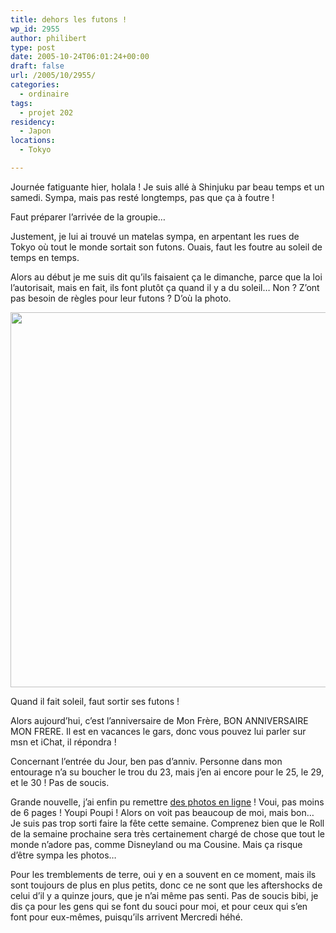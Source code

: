 ```yaml
---
title: dehors les futons !
wp_id: 2955
author: philibert
type: post
date: 2005-10-24T06:01:24+00:00
draft: false
url: /2005/10/2955/
categories:
  - ordinaire
tags:
  - projet 202
residency:
  - Japon
locations:
  - Tokyo

---
```

Journée fatiguante hier, holala ! Je suis allé à Shinjuku par beau temps et un samedi. Sympa, mais pas resté longtemps, pas que ça à foutre !
  
Faut préparer l&rsquo;arrivée de la groupie&#8230;
  
Justement, je lui ai trouvé un matelas sympa, en arpentant les rues de Tokyo où tout le monde sortait son futons. Ouais, faut les foutre au soleil de temps en temps.

Alors au début je me suis dit qu&rsquo;ils faisaient ça le dimanche, parce que la loi l&rsquo;autorisait, mais en fait, ils font plutôt ça quand il y a du soleil&#8230; Non ? Z&rsquo;ont pas besoin de règles pour leur futons ? D&rsquo;où la photo.

<div id="attachment_2956" class="wp-caption alignleft" style="max-width: 800px">
  <a href="{{< aws >}}/uploads/2012/09/370677464289.jpeg"><img src="{{< aws >}}/uploads/2012/09/370677464289.jpeg" alt="" title="370677464289" width="800" height="600" class="size-full wp-image-2956" srcset="{{< aws >}}/uploads/2012/09/370677464289.jpeg 800w, {{< aws >}}/uploads/2012/09/370677464289-300x225.jpeg 300w, {{< aws >}}/uploads/2012/09/370677464289-263x197.jpeg 263w, {{< aws >}}/uploads/2012/09/370677464289-650x487.jpeg 650w" sizes="(max-width: 800px) 100vw, 800px" /></a>
  
  <p class="wp-caption-text">
    Quand il fait soleil, faut sortir ses futons !
  </p>
</div>

Alors aujourd&rsquo;hui, c&rsquo;est l&rsquo;anniversaire de Mon Frère, BON ANNIVERSAIRE MON FRERE. Il est en vacances le gars, donc vous pouvez lui parler sur msn et iChat, il répondra !
  
Concernant l&rsquo;entrée du Jour, ben pas d&rsquo;anniv. Personne dans mon entourage n&rsquo;a su boucher le trou du 23, mais j&rsquo;en ai encore pour le 25, le 29, et le 30 ! Pas de soucis.

Grande nouvelle, j&rsquo;ai enfin pu remettre <a target="_blank" href="http://www.flickr.com/photos/26077380@N07/sets/72157631653989470/">des photos en ligne</a> ! Voui, pas moins de 6 pages ! Youpi Poupi ! Alors on voit pas beaucoup de moi, mais bon&#8230; Je suis pas trop sorti faire la fête cette semaine. Comprenez bien que le Roll de la semaine prochaine sera très certainement chargé de chose que tout le monde n&rsquo;adore pas, comme Disneyland ou ma Cousine. Mais ça risque d&rsquo;être sympa les photos&#8230;

Pour les tremblements de terre, oui y en a souvent en ce moment, mais ils sont toujours de plus en plus petits, donc ce ne sont que les aftershocks de celui d&rsquo;il y a quinze jours, que je n&rsquo;ai même pas senti. Pas de soucis bibi, je dis ça pour les gens qui se font du souci pour moi, et pour ceux qui s&rsquo;en font pour eux-mêmes, puisqu&rsquo;ils arrivent Mercredi héhé.